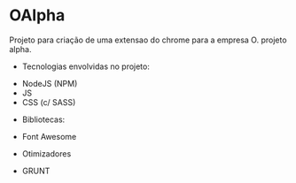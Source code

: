 # OAlpha

Projeto para criação de uma extensao do chrome para a empresa O. projeto alpha.

- Tecnologias envolvidas no projeto:

* NodeJS (NPM)
* JS
* CSS (c/ SASS)

 - Bibliotecas:

 * Font Awesome

- Otimizadores

* GRUNT 
